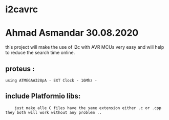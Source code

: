 # i2cavrc
# Ahmad Asmandar 30.08.2020

this project will make the use of i2c with AVR  MCUs very easy and will help to reduce the search time online.

## proteus :
    using ATMEGAA328pA - EXT Clock - 16Mhz - 

## include Platformio libs:
        just make alle C files have the same extension either .c or .cpp they both will work without any problem ..
        
